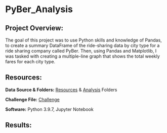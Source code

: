 # PyBer_Analysis

## Project Overview:

The goal of this project was to use Python skills and knowledge of Pandas, to create a summary DataFrame of the ride-sharing data by city type for a ride sharing company called PyBer. Then, using Pandas and Matplotlib, I was tasked with creating a multiple-line graph that shows the total weekly fares for each city type.

## Resources:

**Data Source & Folders:** [Resources](https://github.com/matthubb17/PyBer_Analysis/tree/main/Resources) & [Analysis](https://github.com/matthubb17/PyBer_Analysis/tree/main/analysis) Folders

**Challenge File:** [Challenge](https://github.com/matthubb17/PyBer_Analysis/blob/main/PyBer_Challenge.ipynb)

**Software:** Python 3.9.7, Jupyter Notebook

## Results:

